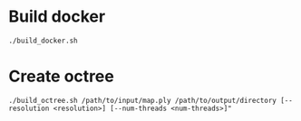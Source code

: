 # Build docker

```
./build_docker.sh
```

# Create octree

```
./build_octree.sh /path/to/input/map.ply /path/to/output/directory [--resolution <resolution>] [--num-threads <num-threads>]"
```

#  